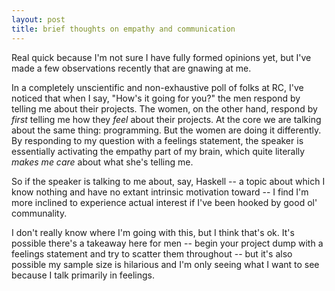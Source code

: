 ```yaml
---
layout: post
title: brief thoughts on empathy and communication
---
```


Real quick because I'm not sure I have fully formed opinions yet, but I've made a few observations recently that are gnawing at me.

In a completely unscientific and non-exhaustive poll of folks at RC, I've noticed that when I say, "How's it going for you?" the men respond by telling me about their projects. The women, on the other hand, respond by _first_ telling me how they _feel_ about their projects. At the core we are talking about the same thing: programming. But the women are doing it differently. By responding to my question with a feelings statement, the speaker is essentially activating the empathy part of my brain, which quite literally _makes me care_ about what she's telling me.

So if the speaker is talking to me about, say, Haskell -- a topic about which I know nothing and have no extant intrinsic motivation toward -- I find I'm more inclined to experience actual interest if I've been hooked by good ol' communality.

I don't really know where I'm going with this, but I think that's ok. It's possible there's a takeaway here for men -- begin your project dump with a feelings statement and try to scatter them throughout -- but it's also possible my sample size is hilarious and I'm only seeing what I want to see because I talk primarily in feelings.